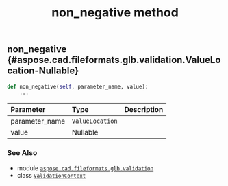 ﻿---
title: non_negative method
second_title: Aspose.CAD for Python via .NET API References
description: 
type: docs
weight: 100
url: /python-net/aspose.cad.fileformats.glb.validation/validationcontext/non_negative/
is_root: false
---

## non_negative {#aspose.cad.fileformats.glb.validation.ValueLocation-Nullable<int>}





```python
def non_negative(self, parameter_name, value):
    ...
```


| Parameter | Type | Description |
| :- | :- | :- |
| parameter_name | [`ValueLocation`](/cad/python-net/aspose.cad.fileformats.glb.validation/valuelocation) |  |
| value | Nullable<int> |  |



### See Also
* module [`aspose.cad.fileformats.glb.validation`](../../)
* class [`ValidationContext`](/cad/python-net/aspose.cad.fileformats.glb.validation/validationcontext)
